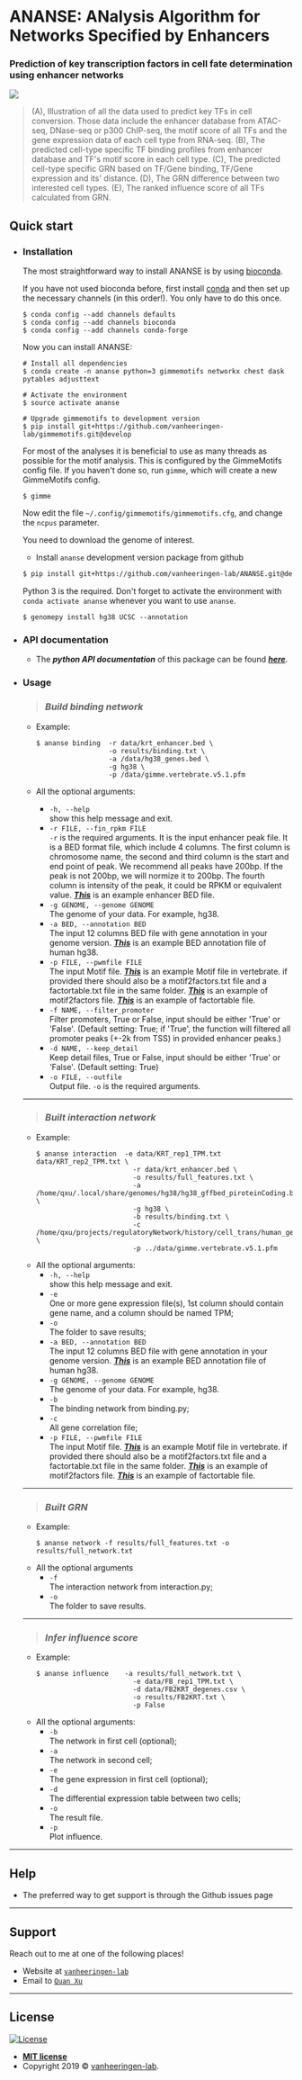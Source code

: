 # ANANSE: ANalysis Algorithm for Networks Specified by Enhancers

### Prediction of key transcription factors in cell fate determination using enhancer networks

![](/pic/Fig2.jpg)
> (A), Illustration of all the data used to predict key TFs in cell conversion. Those data include the enhancer database from ATAC-seq, DNase-seq or p300 ChIP-seq, the motif score of all TFs and the gene expression data of each cell type from RNA-seq. (B), The predicted cell-type specific TF binding profiles from enhancer database and TF's motif score in each cell type. (C), The predicted cell-type specific GRN based on TF/Gene binding, TF/Gene expression and its' distance. (D), The GRN difference between two interested cell types. (E), The ranked influence score of all TFs calculated from GRN.


## Quick start

* ### **Installation**

  The most straightforward way to install ANANSE is by using [bioconda](https://bioconda.github.io/).

  If you have not used bioconda before, first install [conda](https://docs.continuum.io/anaconda/) and then set up the necessary channels (in this order!). You only have to do this once.

  ```
  $ conda config --add channels defaults
  $ conda config --add channels bioconda
  $ conda config --add channels conda-forge
  ```

  Now you can install ANANSE:

  ```
  # Install all dependencies
  $ conda create -n ananse python=3 gimmemotifs networkx chest dask pytables adjusttext

  # Activate the environment
  $ source activate ananse 

  # Upgrade gimmemotifs to development version
  $ pip install git+https://github.com/vanheeringen-lab/gimmemotifs.git@develop
  ```

  For most of the analyses it is beneficial to use as many threads as possible for the motif analysis. This is configured by the GimmeMotifs config file. If you haven't done so, run `gimme`, which will create a new GimmeMotifs config.

  ```
  $ gimme
  ```

  Now edit the file `~/.config/gimmemotifs/gimmemotifs.cfg`, and change the `ncpus` parameter.

  You need to download the genome of interest.



  * Install `ananse` development version package from github
  ```bash
  $ pip install git+https://github.com/vanheeringen-lab/ANANSE.git@develop
  ```

  Python 3 is the required. Don't forget to activate the environment with `conda activate ananse` whenever you want to use `ananse`.


  ```
  $ genomepy install hg38 UCSC --annotation
  ```

* ### **API documentation**

  * The ***python API documentation*** of this package can be found [***here***](/docs/api.md).

* ### **Usage**

  > ### ***Build binding network***

  * Example:
    ```
    $ ananse binding  -r data/krt_enhancer.bed \
                      -o results/binding.txt \
                      -a /data/hg38_genes.bed \
                      -g hg38 \
                      -p /data/gimme.vertebrate.v5.1.pfm
    ```

  * All the optional arguments:
    * `-h, --help`  
      show this help message and exit.
    * `-r FILE, --fin_rpkm FILE`  
      `-r` is the required arguments. It is the input enhancer peak file. It is a BED format file, which include 4 columns. The first column is chromosome name, the second and third column is the start and end point of peak. We recommend all peaks have 200bp. If the peak is not 200bp, we will normize it to 200bp. The fourth column is intensity of the peak, it could be RPKM or equivalent value. [***This***](/test/data/krt_enhancer.bed) is an example enhancer BED file.
    * `-g GENOME, --genome GENOME`  
      The genome of your data. For example, hg38.
    * `-a BED, --annotation BED`  
      The input 12 columns BED file with gene annotation in your genome version. [***This***](/data/hg38_genes.bed) is an example BED annotation file of human hg38.
    * `-p FILE, --pwmfile FILE`  
      The input Motif file. [***This***](/data/gimme.vertebrate.v5.1.pfm) is an example Motif file in vertebrate. if provided there should also be a motif2factors.txt file and a factortable.txt file in the same folder. [***This***](/data/gimme.vertebrate.v5.1.motif2factors.txt) is an example of motif2factors file. [***This***](/data/gimme.vertebrate.v5.1.factortable.txt) is an example of factortable file.
    * `-f NAME, --filter_promoter`  
      Filter promoters, True or False, input should be
      either 'True' or 'False'. (Default setting: True; if 'True', the function will filtered all promoter peaks (+-2k from TSS) in provided enhancer peaks.)
    * `-d NAME, --keep_detail`  
      Keep detail files, True or False, input should be either 'True' or 'False'. (Default setting: True)  
    * `-o FILE, --outfile`  
      Output file. `-o` is the required arguments.  
  ---
  > ### ***Built interaction network***

  * Example:
    ```
    $ ananse interaction  -e data/KRT_rep1_TPM.txt data/KRT_rep2_TPM.txt \
                            -r data/krt_enhancer.bed \
                            -o results/full_features.txt \
                            -a /home/qxu/.local/share/genomes/hg38/hg38_gffbed_piroteinCoding.bed \
                            -g hg38 \
                            -b results/binding.txt \
                            -c /home/qxu/projects/regulatoryNetwork/history/cell_trans/human_gene_correlation/expressioncorrelation.txt \
                            -p ../data/gimme.vertebrate.v5.1.pfm
    ```
  * All the optional arguments:
    * `-h, --help`  
      show this help message and exit.
    * `-e`  
      One or more gene expression file(s), 1st column should contain gene name, and a column should be named TPM;   
    * `-o`  
      The folder to save results;
    * `-a BED, --annotation BED`  
      The input 12 columns BED file with gene annotation in your genome version. [***This***](/data/hg38_genes.bed) is an example BED annotation file of human hg38.
    * `-g GENOME, --genome GENOME`  
      The genome of your data. For example, hg38.
    * `-b`  
      The binding network from binding.py;
    * `-c`  
      All gene correlation file;
    * `-p FILE, --pwmfile FILE`  
      The input Motif file. [***This***](/data/gimme.vertebrate.v5.1.pfm) is an example Motif file in vertebrate. if provided there should also be a motif2factors.txt file and a factortable.txt file in the same folder. [***This***](/data/gimme.vertebrate.v5.1.motif2factors.txt) is an example of motif2factors file. [***This***](/data/gimme.vertebrate.v5.1.factortable.txt) is an example of factortable file.  
  ---
  > ### ***Built GRN***

  * Example:
    ```
    $ ananse network -f results/full_features.txt -o results/full_network.txt
    ```
  * All the optional arguments
    * `-f`  
    The interaction network from interaction.py;
    * `-o`  
    The folder to save results.  
  ---
  > ### ***Infer influence score***

  * Example:
    ```
    $ ananse influence    -a results/full_network.txt \
                            -e data/FB_rep1_TPM.txt \
                            -d data/FB2KRT_degenes.csv \
                            -o results/FB2KRT.txt \
                            -p False
    ```
  * All the optional arguments:
    * `-b`  
    The network in first cell (optional);
    * `-a`  
    The network in second cell;
    * `-e`  
    The gene expression in first cell (optional);
    * `-d`  
    The differential expression table between two cells; 
    * `-o`  
    The result file.
    * `-p`  
    Plot influence.  
  
---
## Help

  * The preferred way to get support is through the Github issues page

---

## Support

  Reach out to me at one of the following places!

  - Website at <a href="https://github.com/vanheeringen-lab" target="_blank">`vanheeringen-lab`</a>
  - Email to <a href="qxuchn@gmail.com" target="_blank">`Quan Xu`</a>

---

## License

  [![License](pic/_license-mit-blue.svg)](http://badges.mit-license.org)

  - **[MIT license](http://opensource.org/licenses/mit-license.php)**
  - Copyright 2019 © <a href="https://github.com/vanheeringen-lab" target="_blank">vanheeringen-lab</a>.

